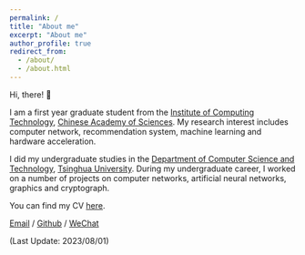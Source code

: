 ```yaml
---
permalink: /
title: "About me"
excerpt: "About me"
author_profile: true
redirect_from: 
  - /about/
  - /about.html
---
```


Hi, there! 👋

I am a first year graduate student from the [Institute of Computing Technology](http://www.ict.ac.cn/), [Chinese Academy of Sciences](https://www.cas.cn/). My research interest includes computer network, recommendation system, machine learning and hardware acceleration.

I did my undergraduate studies in the [Department of Computer Science and Technology](https://www.cs.tsinghua.edu.cn/), [Tsinghua University](https://www.tsinghua.edu.cn/). During my undergraduate career, I worked on a number of projects on computer networks, artificial neural networks, graphics and cryptograph.

You can find my CV [here](../files/Qiaoyin_GAN_CV.pdf).

[Email](mailto:ganqiaoyin23@mails.ucas.ac.cn) / [Github](https://github.com/qiaoyingan) / [WeChat](../images/QR_Code.JPG)

(Last Update: 2023/08/01)





